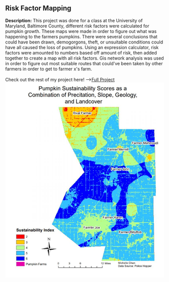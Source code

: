 ## Risk Factor Mapping  
**Description:** This project was done for a class at the University of Maryland, Baltimore County, different risk factors were calculated for pumpkin growth. These maps were made in order to figure out what was happening to the farmers pumpkins. There were several conclusions that could have been drawn, demogorgons, theft, or unsuitable conditions could have all caused the loss of pumpkins. Using an expression calculator, risk factors were amounted to numbers based off amount of risk, then added together to create a map with all risk factors. Gis network analysis was used in order to figure out most suitable routes that could've been taken by other farmers in order to get to farmer x's farm. 
<br>
<br>
Check out the rest of my project here! --><a href="/pdf/practical2_pt1-merged.pdf">Full Project</a> 
<img src="/images/riskscores.JPG"/>


